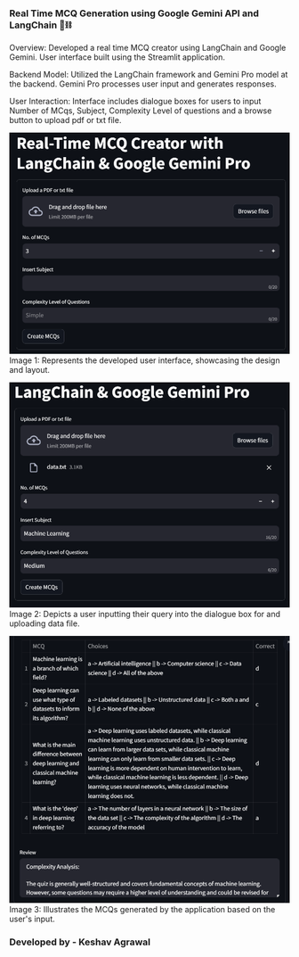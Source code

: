 ### Real Time MCQ Generation using Google Gemini API and LangChain 🦜⛓️

Overview:
Developed a real time MCQ creator using LangChain and Google Gemini.
User interface built using the Streamlit application.

Backend Model:
Utilized the LangChain framework and Gemini Pro model at the backend.
Gemini Pro processes user input and generates responses.

User Interaction:
Interface includes dialogue boxes for users to input Number of MCqs, Subject, Complexity Level of questions and a browse button to upload pdf or txt file.

![User Interface](images/user_interface.PNG)
Image 1: Represents the developed user interface, showcasing the design and layout.

![Input Prompt](images/input.PNG)
Image 2: Depicts a user inputting their query into the dialogue box for and uploading data file.

![Response](images/response.PNG)
Image 3: Illustrates the MCQs generated by the application based on the user's input.

### Developed by - Keshav Agrawal
